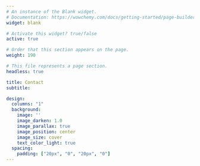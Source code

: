 ```yaml
---
# An instance of the Blank widget.
# Documentation: https://wowchemy.com/docs/getting-started/page-builder/
widget: blank

# Activate this widget? true/false
active: true

# Order that this section appears on the page.
weight: 190

# This file represents a page section.
headless: true

title: Contact
subtitle:

design:
  columns: "1"
  background:
    image: ''
    image_darken: 1.0
    image_parallax: true
    image_position: center
    image_size: cover
    text_color_light: true
  spacing:
    padding: ["20px", "0", "20px", "0"]
---
```


